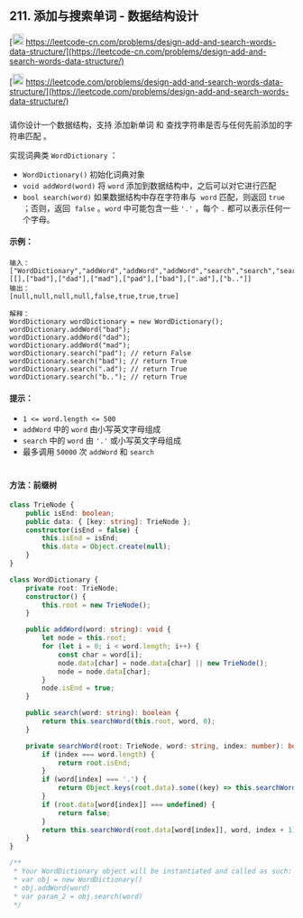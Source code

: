 ## 211. 添加与搜索单词 - 数据结构设计

[<img src="https://static.leetcode-cn.com/cn-mono-assets/production/assets/logo-dark-cn.c42314a8.svg" height="20" /> https://leetcode-cn.com/problems/design-add-and-search-words-data-structure/](https://leetcode-cn.com/problems/design-add-and-search-words-data-structure/)

[<img src="https://assets.leetcode.com/static_assets/public/webpack_bundles/images/logo-dark.e99485d9b.svg" height="20"/> https://leetcode.com/problems/design-add-and-search-words-data-structure/](https://leetcode.com/problems/design-add-and-search-words-data-structure/)

###

请你设计一个数据结构，支持 添加新单词 和 查找字符串是否与任何先前添加的字符串匹配 。

实现词典类 `WordDictionary` ：

-   `WordDictionary()` 初始化词典对象
-   `void addWord(word)` 将 `word` 添加到数据结构中，之后可以对它进行匹配
-   `bool search(word)` 如果数据结构中存在字符串与  `word` 匹配，则返回 `true` ；否则，返回  `false` 。`word` 中可能包含一些 `'.'` ，每个 `.` 都可以表示任何一个字母。

#### 示例：

```
输入：
["WordDictionary","addWord","addWord","addWord","search","search","search","search"]
[[],["bad"],["dad"],["mad"],["pad"],["bad"],[".ad"],["b.."]]
输出：
[null,null,null,null,false,true,true,true]

解释：
WordDictionary wordDictionary = new WordDictionary();
wordDictionary.addWord("bad");
wordDictionary.addWord("dad");
wordDictionary.addWord("mad");
wordDictionary.search("pad"); // return False
wordDictionary.search("bad"); // return True
wordDictionary.search(".ad"); // return True
wordDictionary.search("b.."); // return True
```

#### 提示：

-   `1 <= word.length <= 500`
-   `addWord` 中的 `word` 由小写英文字母组成
-   `search` 中的 `word` 由 `'.'` 或小写英文字母组成
-   最多调用 `50000` 次 `addWord` 和 `search`

#

#### 方法：前缀树

```ts
class TrieNode {
    public isEnd: boolean;
    public data: { [key: string]: TrieNode };
    constructor(isEnd = false) {
        this.isEnd = isEnd;
        this.data = Object.create(null);
    }
}

class WordDictionary {
    private root: TrieNode;
    constructor() {
        this.root = new TrieNode();
    }

    public addWord(word: string): void {
        let node = this.root;
        for (let i = 0; i < word.length; i++) {
            const char = word[i];
            node.data[char] = node.data[char] || new TrieNode();
            node = node.data[char];
        }
        node.isEnd = true;
    }

    public search(word: string): boolean {
        return this.searchWord(this.root, word, 0);
    }

    private searchWord(root: TrieNode, word: string, index: number): boolean {
        if (index === word.length) {
            return root.isEnd;
        }
        if (word[index] === '.') {
            return Object.keys(root.data).some((key) => this.searchWord(root.data[key], word, index + 1));
        }
        if (root.data[word[index]] === undefined) {
            return false;
        }
        return this.searchWord(root.data[word[index]], word, index + 1);
    }
}

/**
 * Your WordDictionary object will be instantiated and called as such:
 * var obj = new WordDictionary()
 * obj.addWord(word)
 * var param_2 = obj.search(word)
 */
```
